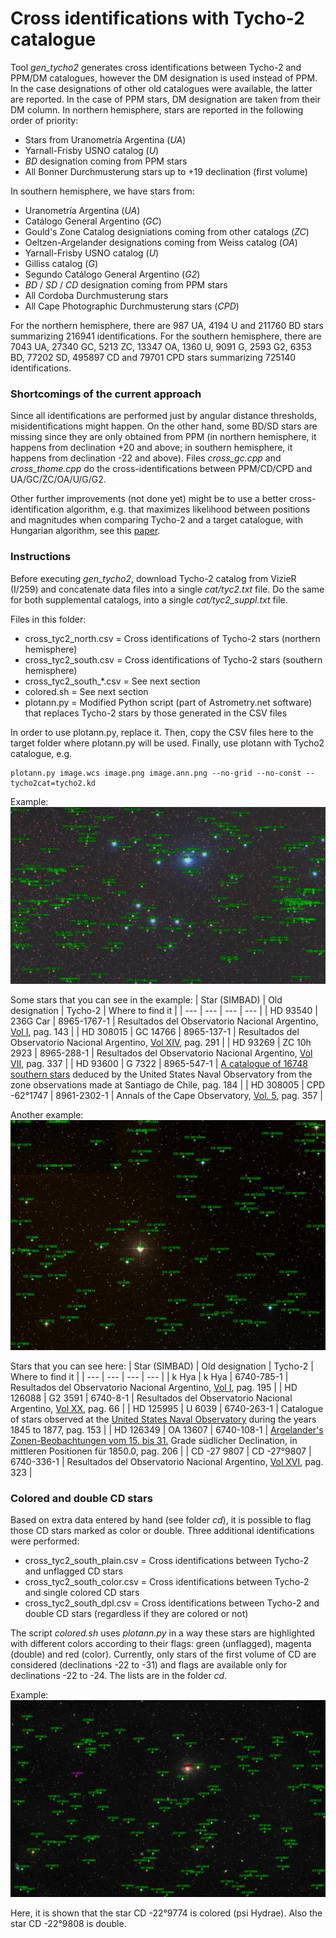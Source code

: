 # Cross identifications with Tycho-2 catalogue

Tool *gen_tycho2* generates cross identifications between Tycho-2 and PPM/DM catalogues, however the DM designation is used instead of PPM. In the case designations of other old catalogues were available, the latter are reported. In the case of PPM stars, DM designation are taken from their DM column. In northern hemisphere, stars are reported in the following order of priority:
- Stars from Uranometría Argentina (*UA*)
- Yarnall-Frisby USNO catalog (*U*)
- *BD* designation coming from PPM stars
- All Bonner Durchmusterung stars up to +19 declination (first volume)

In southern hemisphere, we have stars from:
- Uranometría Argentina (*UA*)
- Catálogo General Argentino (*GC*)
- Gould's Zone Catalog designiations coming from other catalogs (*ZC*)
- Oeltzen-Argelander designations coming from Weiss catalog (*OA*)
- Yarnall-Frisby USNO catalog (*U*)
- Gilliss catalog (*G*)
- Segundo Catálogo General Argentino (*G2*)
- *BD* / *SD* / *CD* designation coming from PPM stars
- All Cordoba Durchmusterung stars
- All Cape Photographic Durchmusterung stars (*CPD*)

For the northern hemisphere, there are 987 UA, 4194 U and 211760 BD stars summarizing 216941 identifications.
For the southern hemisphere, there are 7043 UA, 27340 GC, 5213 ZC, 13347 OA, 1360 U, 9091 G, 2593 G2, 6353 BD, 77202 SD, 495897 CD and 79701 CPD stars summarizing  725140 identifications.


### Shortcomings of the current approach

Since all identifications are performed just by angular distance thresholds, misidentifications might happen. On the other hand, some BD/SD stars are
missing since they are only obtained from PPM (in northern hemisphere, it happens from declination +20 and above; in southern hemisphere, it happens from declination -22 and above).
Files *cross_gc.cpp* and *cross_thome.cpp* do the cross-identifications between PPM/CD/CPD and UA/GC/ZC/OA/U/G/G2.

Other further improvements (not done yet) might be to use a better
cross-identification algorithm, e.g. that maximizes likelihood between positions
and magnitudes when comparing Tycho-2 and a target catalogue, with Hungarian
algorithm, see this [paper](https://doi.org/10.1016/j.endm.2018.07.005).

### Instructions

Before executing *gen_tycho2*, download Tycho-2 catalog from VizieR (I/259) and concatenate data files into a single *cat/tyc2.txt* file. Do the same for both supplemental catalogs, into a single *cat/tyc2_suppl.txt* file.

Files in this folder:
- cross_tyc2_north.csv = Cross identifications of Tycho-2 stars (northern hemisphere)
- cross_tyc2_south.csv = Cross identifications of Tycho-2 stars (southern hemisphere)
- cross_tyc2_south_*.csv = See next section
- colored.sh = See next section
- plotann.py = Modified Python script (part of Astrometry.net software) that replaces Tycho-2 stars by those generated in the CSV files

In order to use plotann.py, replace it. Then, copy the CSV files here to the target folder where plotann.py will be used. Finally, use plotann with Tycho2 catalogue, e.g.
```
plotann.py image.wcs image.png image.ann.png --no-grid --no-const --tycho2cat=tycho2.kd
```

Example:
![Alt text](C102.png?raw=true "Southern Pleyades")

Some stars that you can see in the example:
| Star (SIMBAD) | Old designation | Tycho-2 | Where to find it |
| --- | --- | --- | --- |
| HD 93540 | 236G Car | 8965-1767-1 | Resultados del Observatorio Nacional Argentino, [Vol I](https://articles.adsabs.harvard.edu/cgi-bin/iarticle_query?journal=RNAO.&volume=0001&type=SCREEN_THMB), pag. 143 |
| HD 308015 | GC 14766 | 8965-137-1 | Resultados del Observatorio Nacional Argentino, [Vol XIV](https://articles.adsabs.harvard.edu/cgi-bin/iarticle_query?journal=RNAO.&volume=0014&type=SCREEN_THMB), pag. 291 |
| HD 93269 | ZC 10h 2923 | 8965-288-1 | Resultados del Observatorio Nacional  Argentino, [Vol VII](https://articles.adsabs.harvard.edu/cgi-bin/iarticle_query?journal=RNAO.&volume=0007&type=SCREEN_THMB), pag. 337 |
| HD 93600 | G 7322 | 8965-547-1 | [A catalogue of 16748 southern stars](https://archive.org/details/catalogueof1674800unitrich/catalogueof1674800unitrich/) deduced by the United States Naval Observatory from the zone observations made at Santiago de Chile, pag. 184 |
| HD 308005 | CPD -62°1747 | 8961-2302-1 | Annals of the Cape Observatory, [Vol. 5](https://articles.adsabs.harvard.edu/cgi-bin/iarticle_query?journal=AnCap&volume=0005&type=SCREEN_THMB), pag. 357 |

Another example:
![Alt text](51Hya.png?raw=true "51 Hya")

Stars that you can see here:
| Star (SIMBAD) | Old designation | Tycho-2 | Where to find it |
| --- | --- | --- | --- |
| k Hya | k Hya | 6740-785-1 | Resultados del Observatorio Nacional Argentino, [Vol I](https://articles.adsabs.harvard.edu/cgi-bin/iarticle_query?journal=RNAO.&volume=0001&type=SCREEN_THMB), pag. 195 |
| HD 126088 | G2 3591 | 6740-8-1 | Resultados del Observatorio Nacional Argentino, [Vol XX](https://articles.adsabs.harvard.edu/cgi-bin/iarticle_query?journal=RNAO.&volume=0020&type=SCREEN_THMB), pag. 66 |
| HD 125995 | U 6039 | 6740-263-1 | Catalogue of stars observed at the [United States Naval Observatory](https://archive.org/details/cataloguestarsus00unitrich/cataloguestarsus00unitrich/) during the years 1845 to 1877, pag. 153 |
| HD 126349 | OA 13607 | 6740-108-1 | [Argelander's Zonen-Beobachtungen vom 15. bis 31.](https://babel.hathitrust.org/cgi/pt?id=uc1.$b524535&seq=278) Grade südlicher Declination, in mittleren Positionen für 1850.0, pag. 206 |
| CD -27 9807 | CD -27°9807 | 6740-336-1 | Resultados del Observatorio Nacional Argentino, [Vol XVI](https://articles.adsabs.harvard.edu/cgi-bin/iarticle_query?journal=RNAO.&volume=0016&type=SCREEN_THMB), pag. 323 |

### Colored and double CD stars

Based on extra data entered by hand (see folder *cd*), it is possible to flag those CD stars marked as color or double. Three additional identifications were performed:
- cross_tyc2_south_plain.csv = Cross identifications between Tycho-2 and unflagged CD stars
- cross_tyc2_south_color.csv = Cross identifications between Tycho-2 and single colored CD stars
- cross_tyc2_south_dpl.csv = Cross identifications between Tycho-2 and double CD stars (regardless if they are colored or not)

The script *colored.sh* uses *plotann.py* in a way these stars are highlighted with different colors according to their flags: green (unflagged), magenta (double) and red (color).
Currently, only stars of the first volume of CD are considered (declinations -22 to -31) and flags are available only for declinations -22 to -24. The lists are in the folder *cd*.

Example:
![Alt text](NGC4993.png?raw=true "NGC4993")

Here, it is shown that the star CD -22°9774 is colored (psi Hydrae). Also the star CD -22°9808 is double.
